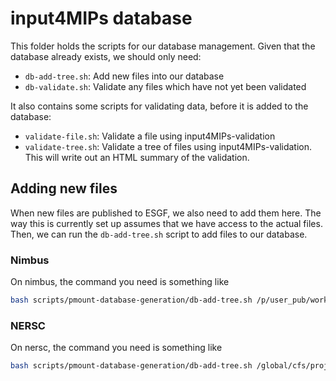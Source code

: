 # input4MIPs database

This folder holds the scripts for our database management.
Given that the database already exists, we should only need:

- `db-add-tree.sh`: Add new files into our database
- `db-validate.sh`: Validate any files which have not yet been validated

It also contains some scripts for validating data, before it is added to the database:

- `validate-file.sh`: Validate a file using input4MIPs-validation
- `validate-tree.sh`: Validate a tree of files using input4MIPs-validation. 
                      This will write out an HTML summary of the validation.


## Adding new files

When new files are published to ESGF,
we also need to add them here.
The way this is currently set up assumes
that we have access to the actual files.
Then, we can run the `db-add-tree.sh` script to add files to our database.

### Nimbus

On nimbus, the command you need is something like

```sh
bash scripts/pmount-database-generation/db-add-tree.sh /p/user_pub/work/input4MIPs/CMIP7/CMIP/<institution-id>/<source-id>
```

### NERSC

On nersc, the command you need is something like

```sh
bash scripts/pmount-database-generation/db-add-tree.sh /global/cfs/projectdirs/<project-number>/gsharing/user_pub_work/input4MIPs/CMIP7/CMIP/<institution-id>/<source-id>
```
